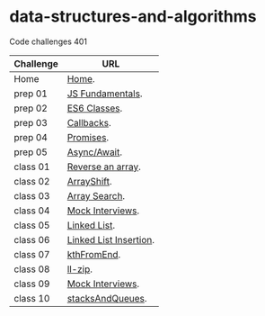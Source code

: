 # data-structures-and-algorithms
Code challenges 401


**Challenge**     | **URL**
------------ | -------------
Home         | [Home](https://github.com/waleedafifi-401-advanced-javascript/data-structures-and-algorithms).
 prep 01     | [JS Fundamentals](https://github.com/waleedafifi90/data-structures-and-algorithms).
 prep 02     | [ES6 Classes](https://repl.it/@waleedafifi90/ES6-Classes).
 prep 03     | [Callbacks](https://repl.it/@waleedafifi90/Callbacks).
 prep 04     | [Promises](https://repl.it/@waleedafifi90/Promises).
 prep 05     | [Async/Await](https://repl.it/@waleedafifi90/AsyncAwait).
 class 01    | [Reverse an array](https://github.com/waleedafifi-401-advanced-javascript/data-structures-and-algorithms/pull/1).
 class 02    | [ArrayShift](https://github.com/waleedafifi-401-advanced-javascript/data-structures-and-algorithms/pull/2).
 class 03    | [Array Search](https://github.com/waleedafifi-401-advanced-javascript/data-structures-and-algorithms/pull/6).
 class 04    | [Mock Interviews](https://docs.google.com/spreadsheets/d/1YSD5EknVdC7q3NV39GlhCFlBz93qh3-X0Y47k2CvLGA/edit#gid=0).
 class 05    | [Linked List](https://github.com/waleedafifi-401-advanced-javascript/data-structures-and-algorithms/pull/8).
 class 06    | [Linked List Insertion](https://github.com/waleedafifi-401-advanced-javascript/data-structures-and-algorithms/pull/9).
 class 07    | [kthFromEnd](https://github.com/waleedafifi-401-advanced-javascript/data-structures-and-algorithms/pull/11).
 class 08    | [ll-zip](https://github.com/waleedafifi-401-advanced-javascript/data-structures-and-algorithms/pull/12).
 class 09    | [Mock Interviews](https://docs.google.com/spreadsheets/d/1_I69gPqAF5ionCxT2xtEtowRYIThOiaMtqReVeIgV9g/edit?usp=sharing).
 class 10    | [stacksAndQueues](https://github.com/waleedafifi-401-advanced-javascript/data-structures-and-algorithms/pull/13).
